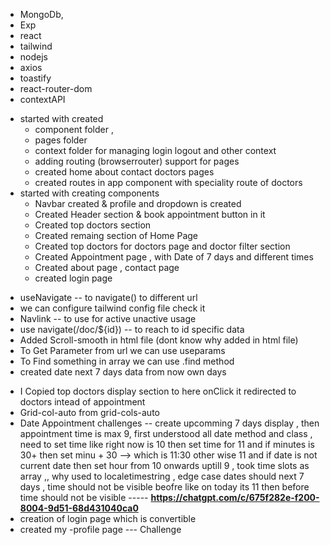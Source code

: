 <!-- track -
features build ,
uniquconcepts learning,
problem/challenges faced ,
tech stack used ,
flow of project ,
future feature need to be build
-->

<!-- Full stack doctor appointment booking app

Features
Three level login -- paitient , doctor , admin login
Online payment gateway
choose doctor with speciality Filter
top doc list
apponntement page
booking slot
create account, login
manage appointment User, profile
razorpay integration
stripe integration

in admin dashbords
cancel appoin  , doctor paitent detials
add doctor through admin
check appointment


in doctor login
check eraing , check appointment , payment type
updtare doctor profile
 -->

<!-- https://app.brandmark.io/v3/#logo_data=%7B%22id%22%3A%22logo-aac2bcd6-9c32-4f9e-a675-82eb9cf9b184%22%2C%22layout%22%3A0%2C%22title%22%3A%22Healthsutra%22%2C%22titleFamily%22%3A%22Stanley%22%2C%22titleVariant%22%3A%22regular%22%2C%22titleColor%22%3A%5B%7B%22hex%22%3A%22%23002a71%22%2C%22location%22%3A0%7D%2C%7B%22hex%22%3A%22%230631dd%22%2C%22location%22%3A1%7D%5D%2C%22titleScale%22%3A1.09%2C%22titleLetterSpace%22%3A0%2C%22titleLineSpace%22%3A1.1%2C%22titleBoldness%22%3A0%2C%22titleX%22%3A0%2C%22titleY%22%3A0%2C%22titleAlign%22%3A%22center%22%2C%22slogan%22%3A%22%22%2C%22sloganFamily%22%3A%22Roboto%20Condensed%22%2C%22sloganVariant%22%3A%22400%22%2C%22sloganColor%22%3A%5B%7B%22hex%22%3A%22%23252323%22%7D%5D%2C%22sloganScale%22%3A0.91%2C%22sloganLetterSpace%22%3A0%2C%22sloganLineSpace%22%3A1.1%2C%22sloganBoldness%22%3A0%2C%22sloganAlign%22%3A%22center%22%2C%22sloganX%22%3A0%2C%22sloganY%22%3A0%2C%22icon%22%3Anull%2C%22showIcon%22%3Afalse%2C%22iconScale%22%3A1%2C%22iconColor%22%3A%5B%7B%22hex%22%3A%22%23252323%22%7D%5D%2C%22iconContainer%22%3Anull%2C%22showIconContainer%22%3Afalse%2C%22iconContainerScale%22%3A1%2C%22iconContainerColor%22%3A%5B%7B%22hex%22%3A%22%23f2b9b7%22%7D%5D%2C%22iconSpace%22%3A1%2C%22iconX%22%3A0%2C%22iconY%22%3A0%2C%22nthChar%22%3A0%2C%22container%22%3Anull%2C%22showContainer%22%3Afalse%2C%22containerScale%22%3A1%2C%22containerColor%22%3A%5B%7B%22hex%22%3A%22%23f2b9b7%22%7D%5D%2C%22containerX%22%3A0%2C%22containerY%22%3A0%2C%22backgroundColor%22%3A%5B%7B%22hex%22%3A%22%23fcfcfc%22%7D%5D%2C%22palette%22%3A%5B%22%23fcfcfc%22%2C%22%23252323%22%2C%22%23632927%22%2C%22%23a12f2b%22%2C%22%23df352f%22%5D%2C%22keywords%22%3A%5B%22doctor%20%22%2C%22%20doctorappointment%20%22%2C%22%20bookdoctor%20%22%2C%22practo%20%22%5D%7D -->

 <!-- techstack -->
- MongoDb, 
- Exp
- react 
- tailwind 
- nodejs 
- axios 
- toastify
- react-router-dom
- contextAPI


<!-- TODO Complete All -->

<!-- flow of project -->
- started with created 
    - component folder , 
    - pages folder 
    - context folder for managing login logout and other context
    - adding routing (browserrouter) support for pages
    - created home about contact doctors pages
    - created routes in app component with speciality route of doctors 
- started with creating components
    - Navbar created & profile and dropdown is created
    - Created Header section & book appointment button in it
    - Created top doctors section
    - Created remaing section of Home Page
    - Created top doctors for doctors page and doctor filter section
    - Created Appointment page , with Date of 7 days and different times
    - Created about page , contact page
    - created login page

<!-- Unique / Concept Learning -->
-   useNavigate -- to navigate() to different url
-   we can configure tailwind config file check it
-   Navlink -- to use for active unactive usage
-   use navigate(/doc/${id}) -- to reach to id specific data
-   Added Scroll-smooth in html file (dont know why added in html file)
-   To Get Parameter from url we can use useparams
-   To Find something in array we can use .find method
-   created date next 7 days data from now own days 

<!-- Error And Challenges -->
- I Copied top doctors display section to here onClick it redirected to doctors intead of appointment
- Grid-col-auto from grid-cols-auto
- Date Appointment challenges -- create upcomming 7 days display , then appointment time is max 9, first understood all date method and class , need to set time like right now is 10 then set time for 11 and if minutes is 30+ then set minu + 30 --> which is 11:30 other wise 11 and if date is not current date then set hour from 10 onwards uptill 9 , took time slots as array ,, why used to localetimestring , edge case dates should next 7 days , time should not be visible beofre like on today its 11 then before time should not be visible  ----- **https://chatgpt.com/c/675f282e-f200-8004-9d51-68d431040ca0**
- creation of login page which is convertible
- created my -profile page --- Challenge